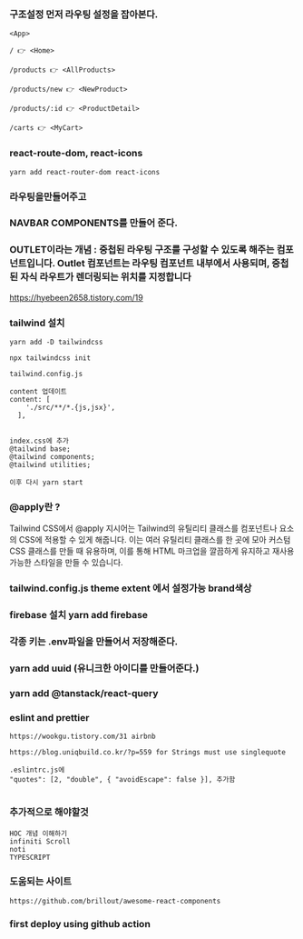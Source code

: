 ### 구조설정 먼저 라우팅 설정을 잡아본다.

```
<App>

/ 👉 <Home>

/products 👉 <AllProducts>

/products/new 👉 <NewProduct>

/products/:id 👉 <ProductDetail>

/carts 👉 <MyCart>
```

### react-route-dom, react-icons

```
yarn add react-router-dom react-icons

```

### 라우팅을만들어주고

### NAVBAR COMPONENTS를 만들어 준다.

### OUTLET이라는 개념 : 중첩된 라우팅 구조를 구성할 수 있도록 해주는 컴포넌트입니다. Outlet 컴포넌트는 라우팅 컴포넌트 내부에서 사용되며, 중첩된 자식 라우트가 렌더링되는 위치를 지정합니다

https://hyebeen2658.tistory.com/19

### tailwind 설치

```
yarn add -D tailwindcss

npx tailwindcss init

tailwind.config.js

content 업데이트
content: [
    './src/**/*.{js,jsx}',
  ],


index.css에 추가
@tailwind base;
@tailwind components;
@tailwind utilities;

이후 다시 yarn start

```

### @apply란 ?

Tailwind CSS에서 @apply 지시어는 Tailwind의 유틸리티 클래스를 컴포넌트나 요소의 CSS에 적용할 수 있게 해줍니다. 이는 여러 유틸리티 클래스를 한 곳에 모아 커스텀 CSS 클래스를 만들 때 유용하며, 이를 통해 HTML 마크업을 깔끔하게 유지하고 재사용 가능한 스타일을 만들 수 있습니다.

### tailwind.config.js theme extent 에서 설정가능 brand색상

### firebase 설치 yarn add firebase

### 각종 키는 .env파일을 만들어서 저장해준다.

### yarn add uuid (유니크한 아이디를 만들어준다.)



### yarn add @tanstack/react-query   



### eslint  and prettier 

```
https://wookgu.tistory.com/31 airbnb

https://blog.uniqbuild.co.kr/?p=559 for Strings must use singlequote

.eslintrc.js에 
"quotes": [2, "double", { "avoidEscape": false }], 추가함 
 
```



### 추가적으로 해야할것 
``` 
HOC 개념 이해하기 
infiniti Scroll
noti 
TYPESCRIPT
```


### 도움되는 사이트 
```
https://github.com/brillout/awesome-react-components
```

### first deploy using github action